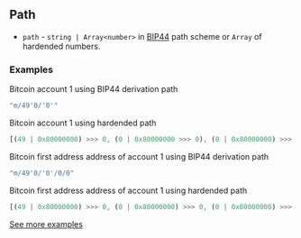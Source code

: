 ## Path
- `path` - `string | Array<number>` in [BIP44](https://github.com/bitcoin/bips/blob/master/bip-0044.mediawiki) path scheme or `Array` of hardended numbers.
### Examples
Bitcoin account 1 using BIP44 derivation path
```javascript
"m/49'0/'0'"
```
Bitcoin account 1 using hardended path
```javascript
[(49 | 0x80000000) >>> 0, (0 | 0x80000000 >>> 0), (0 | 0x80000000) >>> 0]
```
Bitcoin first address address of account 1 using BIP44 derivation path
```javascript
"m/49'0/'0'/0/0"
```
Bitcoin first address address of account 1 using hardended path
```javascript
[(49 | 0x80000000) >>> 0, (0 | 0x80000000) >>> 0, (0 | 0x80000000) >>> 0, 0, 0]
```
[See more examples](https://github.com/trezor/trezor-core/blob/tsusanka/paths/docs/coins/README.md)

